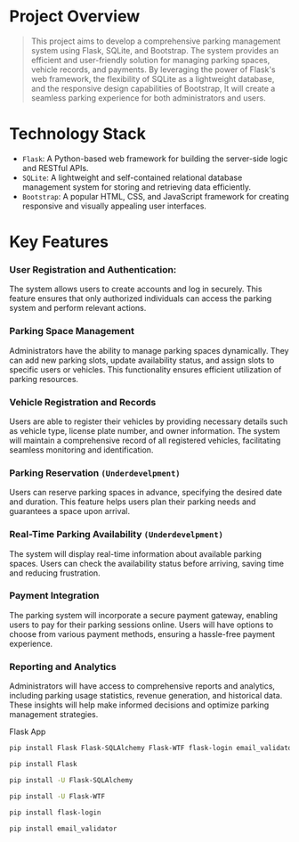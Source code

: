 # Project Overview
> This project aims to develop a comprehensive parking management system using Flask, SQLite, and Bootstrap. The system provides an efficient and user-friendly solution for managing parking spaces, vehicle records, and payments. By leveraging the power of Flask's web framework, the flexibility of SQLite as a lightweight database, and the responsive design capabilities of Bootstrap, It will create a seamless parking experience for both administrators and users.

# Technology Stack
- `Flask`: A Python-based web framework for building the server-side logic and RESTful APIs.
- `SQLite`: A lightweight and self-contained relational database management system for storing and retrieving data efficiently.
- `Bootstrap`: A popular HTML, CSS, and JavaScript framework for creating responsive and visually appealing user interfaces.

# Key Features
### User Registration and Authentication: 
The system allows users to create accounts and log in securely. This feature ensures that only authorized individuals can access the parking system and perform relevant actions.

### Parking Space Management
Administrators have the ability to manage parking spaces dynamically. They can add new parking slots, update availability status, and assign slots to specific users or vehicles. This functionality ensures efficient utilization of parking resources.

### Vehicle Registration and Records
Users are able to register their vehicles by providing necessary details such as vehicle type, license plate number, and owner information. The system will maintain a comprehensive record of all registered vehicles, facilitating seamless monitoring and identification.

### Parking Reservation `(Underdevelpment)`
Users can reserve parking spaces in advance, specifying the desired date and duration. This feature helps users plan their parking needs and guarantees a space upon arrival.

### Real-Time Parking Availability `(Underdevelpment)`
The system will display real-time information about available parking spaces. Users can check the availability status before arriving, saving time and reducing frustration.

### Payment Integration
The parking system will incorporate a secure payment gateway, enabling users to pay for their parking sessions online. Users will have options to choose from various payment methods, ensuring a hassle-free payment experience.

### Reporting and Analytics
Administrators will have access to comprehensive reports and analytics, including parking usage statistics, revenue generation, and historical data. These insights will help make informed decisions and optimize parking management strategies.

Flask App

```bash
pip install Flask Flask-SQLAlchemy Flask-WTF flask-login email_validator
```

```bash
pip install Flask
```
```bash
pip install -U Flask-SQLAlchemy
```
```bash
pip install -U Flask-WTF
```
```bash
pip install flask-login
```
```bash
pip install email_validator
```
